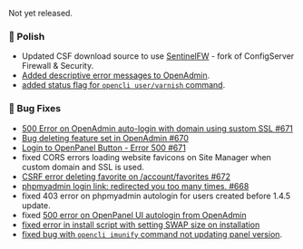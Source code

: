 Not yet released.

### 💅 Polish
- Updated CSF download source to use [SentinelFW](https://github.com/stefanpejcic/sentinelfw) - fork of ConfigServer Firewall & Security.
- [Added descriptive error messages to OpenAdmin](https://i.postimg.cc/BbVs5HdR/2025-09-05-19-31.png).
- [added status flag for `opencli user/varnish` command](https://dev.openpanel.com/cli/users.html#Varnish).

### 🐛 Bug Fixes
- [500 Error on OpenAdmin auto-login with domain using sustom SSL #671](https://github.com/stefanpejcic/OpenPanel/issues/671)
- [Bug deleting feature set in OpenAdmin #670](https://github.com/stefanpejcic/OpenPanel/issues/670)
- [Login to OpenPanel Button - Error 500 #671](https://github.com/stefanpejcic/OpenPanel/issues/671)
- fixed CORS errors loading website favicons on Site Manager when custom domain and SSL is used.
- [CSRF error deleting favorite on /account/favorites #672](https://github.com/stefanpejcic/OpenPanel/issues/672)
- [phpmyadmin login link: redirected you too many times. #668](https://github.com/stefanpejcic/OpenPanel/issues/668)
- fixed 403 error on phpmyadmin autologin for users created before 1.4.5 update.
- fixed [500 error on OpenPanel UI autologin from OpenAdmin](https://community.openpanel.org/d/191-500-error-on-openpanel-ui-autologin-from-openadmin)
- [fixed error in install script with setting SWAP size on installation](https://github.com/stefanpejcic/OpenPanel/pull/682/files)
- [fixed bug with `opencli imunify` command not updating panel version](https://github.com/stefanpejcic/opencli/pull/40/files).
